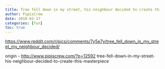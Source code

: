 ```yaml
---
title: Tree fell down in my street, his neighbour decided to create this masterpiece
author: PipisCrew
date: 2018-02-17
categories: [fun]
toc: true
---
```


https://www.reddit.com/r/pics/comments/7y5e7y/tree_fell_down_in_my_street_my_neighbour_decided/

origin - http://www.pipiscrew.com/?p=12592 tree-fell-down-in-my-street-his-neighbour-decided-to-create-this-masterpiece